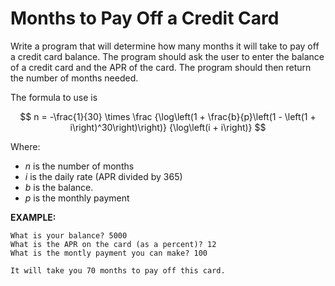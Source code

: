 # Months to Pay Off a Credit Card

Write a program that will determine how many months it will take to pay off a
credit card balance. The program should ask the user to enter the balance of a
credit card and the APR of the card. The program should then return the number
of months needed.

The formula to use is

$$ n = -\frac{1}{30} \times \frac
{\log\left(1 + \frac{b}{p}\left(1 - \left(1 + i\right)^30\right)\right)}
{\log\left(i + i\right)} $$

Where:

* $n$ is the number of months
* $i$ is the daily rate (APR divided by 365)
* $b$ is the balance.
* $p$ is the monthly payment

**EXAMPLE:**

```plaintext
What is your balance? 5000
What is the APR on the card (as a percent)? 12
What is the montly payment you can make? 100

It will take you 70 months to pay off this card.
```
